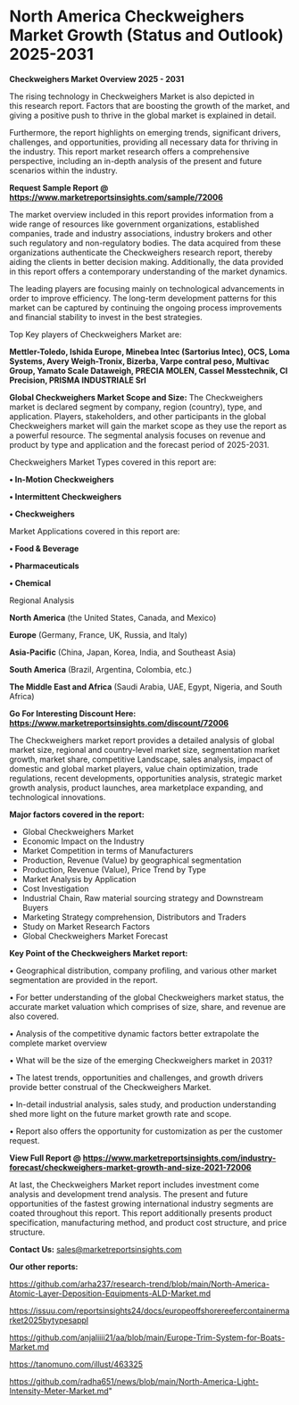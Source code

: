 # North America Checkweighers Market Growth (Status and Outlook) 2025-2031

<Strong> Checkweighers Market Overview 2025 - 2031</strong>

The rising technology in Checkweighers Market is also depicted in this research report. Factors that are boosting the growth of the market, and giving a positive push to thrive in the global market is explained in detail.

Furthermore, the report highlights on emerging trends, significant drivers, challenges, and opportunities, providing all necessary data for thriving in the industry. This report market research offers a comprehensive perspective, including an in-depth analysis of the present and future scenarios within the industry.

<strong>Request Sample Report @ <a href=https://www.marketreportsinsights.com/sample/72006>https://www.marketreportsinsights.com/sample/72006</a></strong>

The market overview included in this report provides information from a wide range of resources like government organizations, established companies, trade and industry associations, industry brokers and other such regulatory and non-regulatory bodies. The data acquired from these organizations authenticate the Checkweighers research report, thereby aiding the clients in better decision making. Additionally, the data provided in this report offers a contemporary understanding of the market dynamics.

The leading players are focusing mainly on technological advancements in order to improve efficiency. The long-term development patterns for this market can be captured by continuing the ongoing process improvements and financial stability to invest in the best strategies.

Top Key players of Checkweighers Market are:

<strong>Mettler-Toledo, Ishida Europe, Minebea Intec (Sartorius Intec), OCS, Loma Systems, Avery Weigh-Tronix, Bizerba, Varpe contral peso, Multivac Group, Yamato Scale Dataweigh, PRECIA MOLEN, Cassel Messtechnik, CI Precision, PRISMA INDUSTRIALE Srl</strong>

<strong><b>Global Checkweighers Market Scope and Size:</b></strong>
The Checkweighers market is declared segment by company, region (country), type, and application. Players, stakeholders, and other participants in the global Checkweighers market will gain the market scope as they use the report as a powerful resource. The segmental analysis focuses on revenue and product by type and application and the forecast period of 2025-2031.

Checkweighers Market Types covered in this report are:

<strong>• In-Motion Checkweighers

• Intermittent Checkweighers

• Checkweighers</strong>

Market Applications covered in this report are:

<strong>• Food & Beverage

• Pharmaceuticals

• Chemical</strong> 

Regional Analysis

<strong>North America</strong> (the United States, Canada, and Mexico)

<strong>Europe</strong> (Germany, France, UK, Russia, and Italy)

<strong>Asia-Pacific</strong> (China, Japan, Korea, India, and Southeast Asia)

<strong>South America</strong> (Brazil, Argentina, Colombia, etc.)

<strong>The Middle East and Africa</strong> (Saudi Arabia, UAE, Egypt, Nigeria, and South Africa)

<strong>Go For Interesting Discount Here: <a href=https://www.marketreportsinsights.com/discount/72006>https://www.marketreportsinsights.com/discount/72006</a></strong>

The Checkweighers market report provides a detailed analysis of global market size, regional and country-level market size, segmentation market growth, market share, competitive Landscape, sales analysis, impact of domestic and global market players, value chain optimization, trade regulations, recent developments, opportunities analysis, strategic market growth analysis, product launches, area marketplace expanding, and technological innovations.

<strong><b>Major factors covered in the report:</b></strong>
<ul>
  <li>Global Checkweighers Market </li>
  <li>Economic Impact on the Industry</li>
  <li>Market Competition in terms of Manufacturers</li>
  <li>Production, Revenue (Value) by geographical segmentation</li>
  <li>Production, Revenue (Value), Price Trend by Type</li>
  <li>Market Analysis by Application</li>
  <li>Cost Investigation</li>
  <li>Industrial Chain, Raw material sourcing strategy and Downstream Buyers</li>
  <li>Marketing Strategy comprehension, Distributors and Traders</li>
  <li>Study on Market Research Factors</li>
  <li>Global Checkweighers Market Forecast</li>
</ul>

<strong><b>Key Point of the Checkweighers Market report:</b></strong>

• Geographical distribution, company profiling, and various other market segmentation are provided in the report.

• For better understanding of the global Checkweighers market status, the accurate market valuation which comprises of size, share, and revenue are also covered.

• Analysis of the competitive dynamic factors better extrapolate the complete market overview

• What will be the size of the emerging Checkweighers market in 2031?

• The latest trends, opportunities and challenges, and growth drivers provide better construal of the Checkweighers Market.

• In-detail industrial analysis, sales study, and production understanding shed more light on the future market growth rate and scope.

• Report also offers the opportunity for customization as per the customer request.

<strong><b>View Full Report @ <a href=https://www.marketreportsinsights.com/industry-forecast/checkweighers-market-growth-and-size-2021-72006>https://www.marketreportsinsights.com/industry-forecast/checkweighers-market-growth-and-size-2021-72006</a></b></strong>


At last, the Checkweighers Market report includes investment come analysis and development trend analysis. The present and future opportunities of the fastest growing international industry segments are coated throughout this report. This report additionally presents product specification, manufacturing method, and product cost structure, and price structure.

<strong>Contact Us:</strong>
sales@marketreportsinsights.com

<strong>Our other reports:</strong>

<a href=https://github.com/arha237/research-trend/blob/main/North-America-Atomic-Layer-Deposition-Equipments-ALD-Market.md>https://github.com/arha237/research-trend/blob/main/North-America-Atomic-Layer-Deposition-Equipments-ALD-Market.md</a>

<a href=https://issuu.com/reportsinsights24/docs/europeoffshorereefercontainermarket2025bytypesappl>https://issuu.com/reportsinsights24/docs/europeoffshorereefercontainermarket2025bytypesappl</a>

<a href=https://github.com/anjaliiii21/aa/blob/main/Europe-Trim-System-for-Boats-Market.md>https://github.com/anjaliiii21/aa/blob/main/Europe-Trim-System-for-Boats-Market.md</a>

<a href=https://tanomuno.com/illust/463325>https://tanomuno.com/illust/463325</a>

<a href=https://github.com/radha651/news/blob/main/North-America-Light-Intensity-Meter-Market.md>https://github.com/radha651/news/blob/main/North-America-Light-Intensity-Meter-Market.md</a>"
